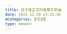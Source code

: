 ```yaml
---
title: 这才是正宗的香蕉牛奶😂
date: 2015-12-29 23:31:56
mCategories: [说说]
type: moment
---
```


<div id="pics-20151229233156"></div>

<script src="/lib/moment/pics.js"></script>
<script>
var data = [
    {"link": "2015-12-29_000000.webp", "type": "shuoshuo"}
];
picsRender(data, "pics-20151229233156");
</script>
